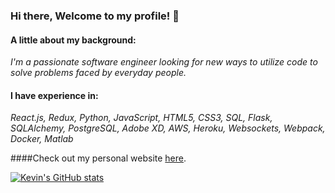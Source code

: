 ### Hi there, Welcome to my profile! 👋

#### A little about my background:
_I'm a passionate software engineer looking for new ways to utilize code to solve problems faced by everyday people._

#### I have experience in:
_React.js, Redux, Python, JavaScript, HTML5, CSS3, SQL, Flask, SQLAlchemy, PostgreSQL, Adobe XD, AWS, Heroku, Websockets, Webpack, Docker, Matlab_

####Check out my personal website [here](https://kevv.me/).

[![Kevin's GitHub stats](https://github-readme-stats.vercel.app/api?username=jiezheng2020)](https://github.com/anuraghazra/github-readme-stats)
